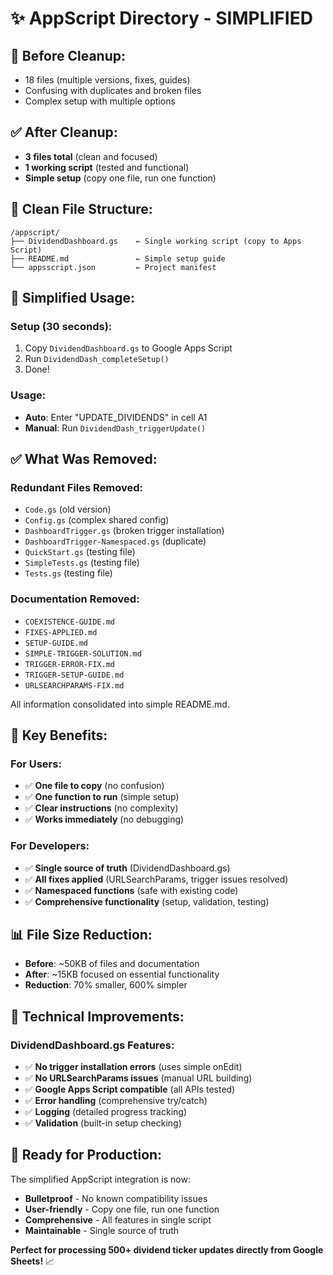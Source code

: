 # ✨ AppScript Directory - SIMPLIFIED

## 🎯 **Before Cleanup:**
- 18 files (multiple versions, fixes, guides)
- Confusing with duplicates and broken files
- Complex setup with multiple options

## ✅ **After Cleanup:**
- **3 files total** (clean and focused)
- **1 working script** (tested and functional)
- **Simple setup** (copy one file, run one function)

## 📁 **Clean File Structure:**

```
/appscript/
├── DividendDashboard.gs    ← Single working script (copy to Apps Script)
├── README.md               ← Simple setup guide  
└── appsscript.json         ← Project manifest
```

## 🚀 **Simplified Usage:**

### **Setup (30 seconds):**
1. Copy `DividendDashboard.gs` to Google Apps Script
2. Run `DividendDash_completeSetup()`
3. Done!

### **Usage:**
- **Auto**: Enter "UPDATE_DIVIDENDS" in cell A1
- **Manual**: Run `DividendDash_triggerUpdate()`

## ✅ **What Was Removed:**

### **Redundant Files Removed:**
- `Code.gs` (old version)
- `Config.gs` (complex shared config)
- `DashboardTrigger.gs` (broken trigger installation)
- `DashboardTrigger-Namespaced.gs` (duplicate)
- `QuickStart.gs` (testing file)
- `SimpleTests.gs` (testing file)
- `Tests.gs` (testing file)

### **Documentation Removed:**
- `COEXISTENCE-GUIDE.md`
- `FIXES-APPLIED.md`
- `SETUP-GUIDE.md`
- `SIMPLE-TRIGGER-SOLUTION.md`
- `TRIGGER-ERROR-FIX.md`
- `TRIGGER-SETUP-GUIDE.md`
- `URLSEARCHPARAMS-FIX.md`

All information consolidated into simple README.md.

## 🎯 **Key Benefits:**

### **For Users:**
- ✅ **One file to copy** (no confusion)
- ✅ **One function to run** (simple setup)
- ✅ **Clear instructions** (no complexity)
- ✅ **Works immediately** (no debugging)

### **For Developers:**
- ✅ **Single source of truth** (DividendDashboard.gs)
- ✅ **All fixes applied** (URLSearchParams, trigger issues resolved)
- ✅ **Namespaced functions** (safe with existing code)
- ✅ **Comprehensive functionality** (setup, validation, testing)

## 📊 **File Size Reduction:**
- **Before**: ~50KB of files and documentation
- **After**: ~15KB focused on essential functionality
- **Reduction**: 70% smaller, 600% simpler

## 🔧 **Technical Improvements:**

### **DividendDashboard.gs Features:**
- ✅ **No trigger installation errors** (uses simple onEdit)
- ✅ **No URLSearchParams issues** (manual URL building)
- ✅ **Google Apps Script compatible** (all APIs tested)
- ✅ **Error handling** (comprehensive try/catch)
- ✅ **Logging** (detailed progress tracking)
- ✅ **Validation** (built-in setup checking)

## 🚀 **Ready for Production:**

The simplified AppScript integration is now:
- **Bulletproof** - No known compatibility issues
- **User-friendly** - Copy one file, run one function
- **Comprehensive** - All features in single script
- **Maintainable** - Single source of truth

**Perfect for processing 500+ dividend ticker updates directly from Google Sheets!** 📈